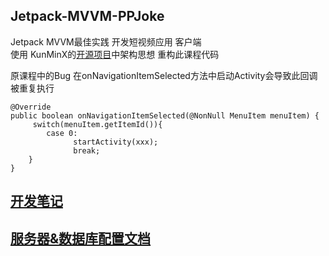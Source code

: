 ## Jetpack-MVVM-PPJoke
Jetpack MVVM最佳实践 开发短视频应用 客户端  
使用 KunMinX的[开源项目](https://github.com/KunMinX/Jetpack-MVVM-Best-Practice)中架构思想 重构此课程代码

原课程中的Bug
在onNavigationItemSelected方法中启动Activity会导致此回调被重复执行

```
@Override
public boolean onNavigationItemSelected(@NonNull MenuItem menuItem) {
     switch(menuItem.getItemId()){
        case 0:
              startActivity(xxx);
              break;
    }
}
```
## [开发笔记](https://git.imooc.com/coding-402/ppjoke_jetpack/src/master/jetpack%e5%ae%a2%e6%88%b7%e7%ab%af%e5%bc%80%e5%8f%91%e7%ac%94%e8%ae%b0.md)

## [服务器&数据库配置文档](https://git.imooc.com/coding-402/ppjoke_jetpack/src/master/%e6%9c%8d%e5%8a%a1%e5%99%a8%e7%8e%af%e5%a2%83%e6%90%ad%e5%bb%ba.md)

